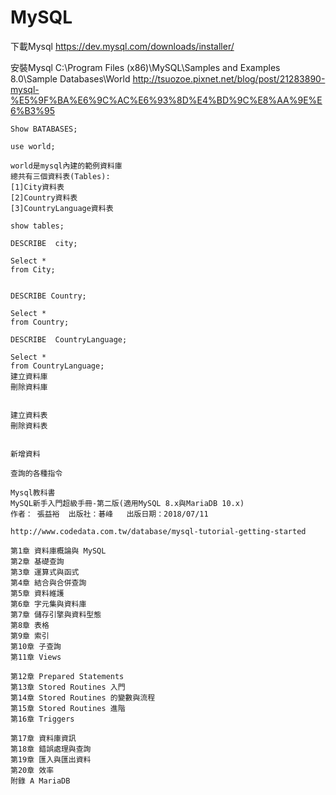 # MySQL

下載Mysql 
https://dev.mysql.com/downloads/installer/


安裝Mysql
C:\Program Files (x86)\MySQL\Samples and Examples 8.0\Sample Databases\World
http://tsuozoe.pixnet.net/blog/post/21283890-mysql-%E5%9F%BA%E6%9C%AC%E6%93%8D%E4%BD%9C%E8%AA%9E%E6%B3%95
```
Show BATABASES;

use world;

world是mysql內建的範例資料庫
總共有三個資料表(Tables):
[1]City資料表
[2]Country資料表
[3]CountryLanguage資料表

show tables;

DESCRIBE  city;

Select * 
from City;


DESCRIBE Country;

Select * 
from Country;

DESCRIBE  CountryLanguage;

Select * 
from CountryLanguage;
建立資料庫
刪除資料庫


建立資料表
刪除資料表


新增資料

查詢的各種指令
```
```
Mysql教科書
MySQL新手入門超級手冊-第二版(適用MySQL 8.x與MariaDB 10.x)
作者： 張益裕  出版社：碁峰   出版日期：2018/07/11

http://www.codedata.com.tw/database/mysql-tutorial-getting-started

第1章 資料庫概論與 MySQL
第2章 基礎查詢
第3章 運算式與函式
第4章 結合與合併查詢
第5章 資料維護
第6章 字元集與資料庫
第7章 儲存引擎與資料型態
第8章 表格
第9章 索引
第10章 子查詢
第11章 Views

第12章 Prepared Statements
第13章 Stored Routines 入門
第14章 Stored Routines 的變數與流程
第15章 Stored Routines 進階
第16章 Triggers

第17章 資料庫資訊
第18章 錯誤處理與查詢
第19章 匯入與匯出資料
第20章 效率
附錄 A MariaDB
```
